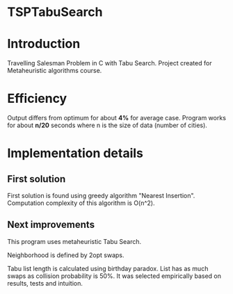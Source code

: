 # TSPTabuSearch

# Introduction

Travelling Salesman Problem in C with Tabu Search.
Project created for Metaheuristic algorithms course.

# Efficiency

Output differs from optimum for about **4%** for average case.
Program works for about **n/20** seconds where n is the size of data (number of cities).

# Implementation details

## First solution

First solution is found using greedy algorithm "Nearest Insertion".
Computation complexity of this algorithm is O(n^2).

## Next improvements

This program uses metaheuristic Tabu Search.

Neighborhood is defined by 2opt swaps.

Tabu list length is calculated using birthday paradox.
List has as much swaps as collision probability is 50%.
It was selected empirically based on results, tests and intuition.